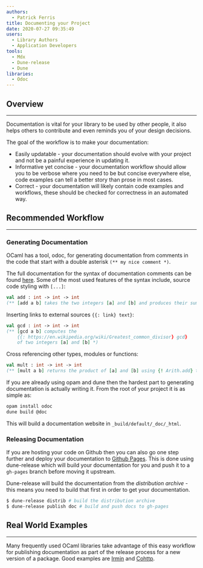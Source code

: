 ```yaml
---
authors:
  - Patrick Ferris
title: Documenting your Project
date: 2020-07-27 09:35:49
users:
  - Library Authors
  - Application Developers
tools:
  - Mdx
  - Dune-release
  - Dune
libraries: 
  - Odoc
---
```


## Overview

---

Documentation is vital for your library to be used by other people, it also helps others to contribute and even reminds you of your design decisions. 

The goal of the  workflow is to make your documentation:

- Easily updatable - your documentation should evolve with your project and not be a painful experience in updating it.
- Informative yet concise - your documentation workflow should allow you to be verbose where you need to be but concise everywhere else, code examples can tell a better story than prose in most cases.
- Correct - your documentation will likely contain code examples and workflows, these should be checked for correctness in an automated way.

## Recommended Workflow

---

### Generating Documentation

OCaml has a tool, odoc, for generating documentation from comments in the code that start with a double asterisk `(** my nice comment *)`.

The full documentation for the syntax of documentation comments can be found [here](https://caml.inria.fr/pub/docs/manual-ocaml/ocamldoc.html#s%3Aocamldoc-comments). Some of the most used features of the syntax include, source code styling with `[...]`:

```ocaml
val add : int -> int -> int 
(** [add a b] takes the two integers [a] and [b] and produces their sum *) 
```

Inserting links to external sources `{{: link} text}`: 

```ocaml
val gcd : int -> int -> int 
(** [gcd a b] computes the 
	{{: https://en.wikipedia.org/wiki/Greatest_common_divisor} gcd} 
	of two integers [a] and [b] *)
```

Cross referencing other types, modules or functions:

```ocaml
val mult : int -> int -> int 
(** [mult a b] returns the product of [a] and [b] using {! Arith.add} to do so *)
```

If you are already using opam and dune then the hardest part to generating documentation is actually writing it. From the root of your project it is as simple as: 

```bash
opam install odoc 
dune build @doc 
```

This will build a documentation website in `_build/default/_doc/_html`.

### Releasing Documentation

If you are hosting your code on Github then you can also go one step further and deploy your documentation to [Github Pages](https://pages.github.com/). This is done using dune-release which will build your documentation for you and push it to a `gh-pages` branch before moving it upstream. 

Dune-release will build the documentation from the *distribution archive* - this means you need to build that first in order to get your documentation. 

```bash
$ dune-release distrib # build the distribution archive
$ dune-release publish doc # build and push docs to gh-pages
```

## Real World Examples

---

Many frequently used OCaml libraries take advantage of this easy workflow for publishing documentation as part of the release process for a new version of a package. Good examples are [Irmin](https://mirage.github.io/irmin/) and [Cohttp](https://mirage.github.io/ocaml-cohttp/).
